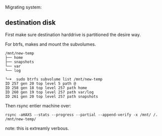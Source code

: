 Migrating system:

## destination disk

First make sure destination harddrive is partitioned the desire way. 

For btrfs, makes and mount the subvolumes. 

```
/mnt/new-temp
├── home
├── snapshots
└── var
└── log
```

```
╰─➤  sudo btrfs subvolume list /mnt/new-temp
ID 257 gen 20 top level 5 path @
ID 258 gen 18 top level 257 path home
ID 260 gen 19 top level 257 path var/log
ID 261 gen 20 top level 257 path snapshots
```


Then rsync entier machine over:

```
rsync -aHAXS --stats --progress --partial --append-verify -x /mnt/ /. /mnt/new-temp/
```

note: this is extreamly verbous.